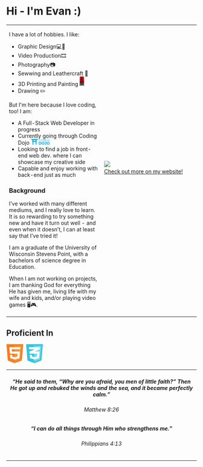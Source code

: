 <!--

-->

#  Hi - I'm Evan :)


<table>
    <td style="width:50%">
        <body>
            <p> I have a lot of hobbies. I like:</p>
                <ul>
                    <li>Graphic Design💻🎨</li>
                    <li>Video Production🎞️</li>
                    <li>Photography📷</li>
                    <li>Sewwing and Leathercraft 🧵</li>
                    <li>3D Printing and Painting  <img src="./Assets/3d2.png" alt="3D Printing" height=25px/></li>
                    <li>Drawing ✏️</li>
                </ul>
            <p>But I'm here because I love coding, too! I am:</p>
            <ul>
                <li>A Full-Stack Web Developer in progress</li>
                <li>Currently going through Coding Dojo  <a href="https://www.codingdojo.com/online-coding-bootcamp-full-time" target="_blank"><img src="./Assets/cd3.png" alt="Coding Dojo" height=15px/></a></li>
                <li>Looking to find a job in front-end web dev. where I can showcase my creative side</li>
                <li>Capable and enjoy working with back-end just as much</li>
            </ul>           
            <h3>Background</h3>
            <p>I’ve worked with many different mediums, and I really love to learn. It is so rewarding to try something new and have it turn out well -  and even when it doesn’t, I can at least say that I’ve tried it!</p>

<p>I am a graduate of the University of Wisconsin Stevens Point, with a bachelors of science degree in Education.</p>

<p>When I am not working on projects, I am thanking God for everything He has given me, living life with my wife and kids, and/or playing video games 🖥️🎮.</p>
<td style="width:50%">
            <img src=./Assets/gallery.gif style="width:500px">
        <div>
            <a href="https://www.evanwiorek.com">Check out more on my website!</a>
            <p> <a href="https://www.figma.com/community/plugin/733025261168520714/Figmotion"></a><p>
        </div>
    </td>
</body>
</table>

<h2>Proficient In</h2>

<img src=./Assets/languages/html.png alt="HTML" height=50px/>&nbsp;&nbsp;<img src="./Assets/languages/css.png" alt="CSS" height=50px/>
<!-- need to add javascript, python, GIT, terminal,
APIS
AJAX
CSS
Bootstrap
jQuery-->

<table>
    <td style="width:50%">
  <h5 align="center"><i>“He said to them, “Why are you afraid, you men of little faith?” Then He got up and rebuked the winds and the sea, and it became perfectly calm.” </i> </h5>
        <h6 align="center">Matthew 8:26</h6>
        <p></p>
        <h5 align="center"><i>“I can do all things through Him who strengthens me.”</i></h5>

  <h6 align="center">Philippians 4:13</h6>
    </td>
    </table>



